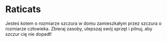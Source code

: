# Raticats
 Jesteś kotem o rozmiarze szczura w domu zamieszkałym przez szczura o rozmiarze człowieka. Zbieraj zasoby, ulepszaj swój sprzęt i pilnuj, aby szczur cię nie dopadł!
